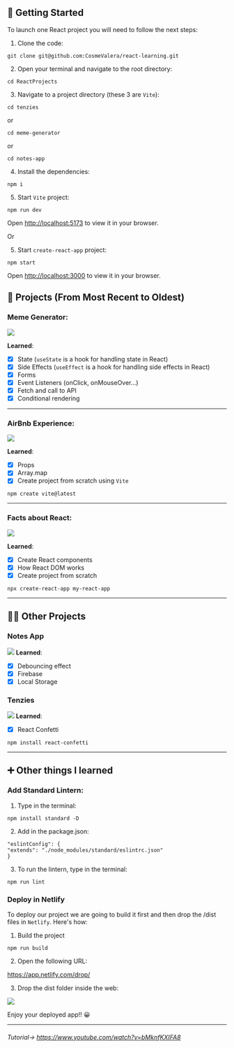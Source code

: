 ## 🚀 Getting Started

To launch one React project you will need to follow the next steps:
1. Clone the code:
```
git clone git@github.com:CosmeValera/react-learning.git
```
2. Open your terminal and navigate to the root directory:
```
cd ReactProjects
```

3. Navigate to a project directory (these 3 are `Vite`):
```
cd tenzies
```
or
```
cd meme-generator
```
or
```
cd notes-app
```
4. Install the dependencies:
```
npm i
```

5. Start `Vite` project:
```
npm run dev
```

Open [http://localhost:5173](http://localhost:5173) to view it in your browser.

Or

5. Start `create-react-app` project:
```
npm start
```

Open [http://localhost:3000](http://localhost:3000) to view it in your browser.

## 📒 Projects (From Most Recent to Oldest)

### Meme Generator:
![](images/meme-generator.png)

**Learned**: 
- [x] State (`useState` is a hook for handling state in React)
- [x] Side Effects (`useEffect` is a hook for handling side effects in React)
- [x] Forms
- [x] Event Listeners (onClick, onMouseOver...)
- [x] Fetch and call to API
- [x] Conditional rendering

---

### AirBnb Experience:
![](images/airbnb-app.png)

**Learned**: 
- [x] Props
- [x] Array.map
- [x] Create project from scratch using `Vite`
```
npm create vite@latest
```

---

### Facts about React:
![](images/second-react-app.png)

**Learned**: 
- [x] Create React components
- [x] How React DOM works
- [x] Create project from scratch 
```
npx create-react-app my-react-app
```

---
## 📒➕ Other Projects
### Notes App
![](images/notes.png)
**Learned**: 
- [x] Debouncing effect
- [x] Firebase
- [x] Local Storage
### Tenzies
![](images/tenzies.png)
**Learned**: 
- [x] React Confetti
```
npm install react-confetti
```

---
## ➕ Other things I learned
### Add Standard Lintern:
1. Type in the terminal:
```
npm install standard -D
```
2. Add in the package.json:
```
"eslintConfig": {
"extends": "./node_modules/standard/eslintrc.json"
}
```
3. To run the lintern, type in the terminal:
```
npm run lint
```

### Deploy in Netlify
To deploy our project we are going to build it first and then drop the /dist files in `Netlify`. Here's how:
1. Build the project
```
npm run build
```
2. Open the following URL:

https://app.netlify.com/drop/

3. Drop the dist folder inside the web:

![](images/netlify-drop.png)

Enjoy your deployed app!! 😀

---

###### Tutorial-> https://www.youtube.com/watch?v=bMknfKXIFA8
